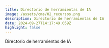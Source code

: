 ```yaml
---
title: Directorio de herramientas de IA
image: /assets/cms/02_recursos.png
description: Directorio de herramientas de IA
date: 2024-09-27T14:17:49.059Z
highlight: false
---
```

<!--StartFragment-->

Directorio de herramientas de IA

<!--EndFragment-->